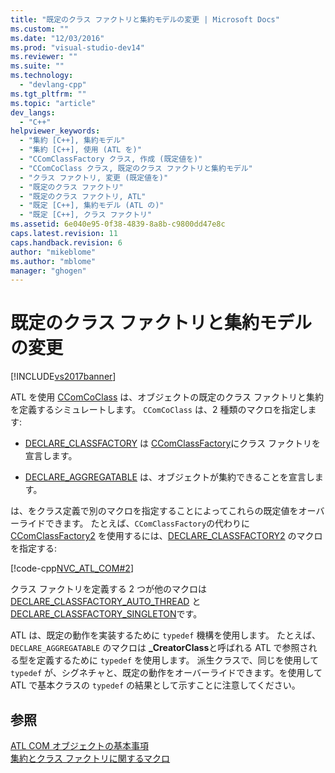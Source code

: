 ```yaml
---
title: "既定のクラス ファクトリと集約モデルの変更 | Microsoft Docs"
ms.custom: ""
ms.date: "12/03/2016"
ms.prod: "visual-studio-dev14"
ms.reviewer: ""
ms.suite: ""
ms.technology: 
  - "devlang-cpp"
ms.tgt_pltfrm: ""
ms.topic: "article"
dev_langs: 
  - "C++"
helpviewer_keywords: 
  - "集約 [C++], 集約モデル"
  - "集約 [C++], 使用 (ATL を)"
  - "CComClassFactory クラス, 作成 (既定値を)"
  - "CComCoClass クラス, 既定のクラス ファクトリと集約モデル"
  - "クラス ファクトリ, 変更 (既定値を)"
  - "既定のクラス ファクトリ"
  - "既定のクラス ファクトリ, ATL"
  - "既定 [C++], 集約モデル (ATL の)"
  - "既定 [C++], クラス ファクトリ"
ms.assetid: 6e040e95-0f38-4839-8a8b-c9800dd47e8c
caps.latest.revision: 11
caps.handback.revision: 6
author: "mikeblome"
ms.author: "mblome"
manager: "ghogen"
---
```

# 既定のクラス ファクトリと集約モデルの変更
[!INCLUDE[vs2017banner](../assembler/inline/includes/vs2017banner.md)]

ATL を使用 [CComCoClass](../Topic/CComCoClass%20Class.md) は、オブジェクトの既定のクラス ファクトリと集約を定義するシミュレートします。  `CComCoClass` は、2 種類のマクロを指定します:  
  
-   [DECLARE\_CLASSFACTORY](../Topic/DECLARE_CLASSFACTORY.md) は [CComClassFactory](../atl/reference/ccomclassfactory-class.md)にクラス ファクトリを宣言します。  
  
-   [DECLARE\_AGGREGATABLE](../Topic/DECLARE_AGGREGATABLE.md) は、オブジェクトが集約できることを宣言します。  
  
 は、をクラス定義で別のマクロを指定することによってこれらの既定値をオーバーライドできます。  たとえば、`CComClassFactory`の代わりに [CComClassFactory2](../Topic/CComClassFactory2%20Class.md) を使用するには、[DECLARE\_CLASSFACTORY2](../Topic/DECLARE_CLASSFACTORY2.md) のマクロを指定する:  
  
 [!code-cpp[NVC_ATL_COM#2](../atl/codesnippet/CPP/changing-the-default-class-factory-and-aggregation-model_1.h)]  
  
 クラス ファクトリを定義する 2 つが他のマクロは [DECLARE\_CLASSFACTORY\_AUTO\_THREAD](../Topic/DECLARE_CLASSFACTORY_AUTO_THREAD.md) と [DECLARE\_CLASSFACTORY\_SINGLETON](../Topic/DECLARE_CLASSFACTORY_SINGLETON.md)です。  
  
 ATL は、既定の動作を実装するために `typedef` 機構を使用します。  たとえば、`DECLARE_AGGREGATABLE` のマクロは **\_CreatorClass**と呼ばれる ATL で参照される型を定義するために `typedef` を使用します。  派生クラスで、同じを使用して `typedef` が、シグネチャと、既定の動作をオーバーライドできます。を使用して ATL で基本クラスの `typedef` の結果として示すことに注意してください。  
  
## 参照  
 [ATL COM オブジェクトの基本事項](../atl/fundamentals-of-atl-com-objects.md)   
 [集約とクラス ファクトリに関するマクロ](../atl/reference/aggregation-and-class-factory-macros.md)